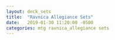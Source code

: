 ```yaml
---
layout: deck_sets
title:  "Ravnica Allegiance Sets"
date:   2019-01-30 11:20:00 -0500
categories: mtg ravnica_allegiance sets
---
```

